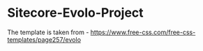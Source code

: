 # Sitecore-Evolo-Project

The template is taken from - 
https://www.free-css.com/free-css-templates/page257/evolo
